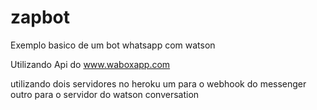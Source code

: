 # zapbot
Exemplo basico de um bot whatsapp com watson

Utilizando Api do www.waboxapp.com

utilizando dois servidores no heroku um para o webhook do messenger outro para o servidor do watson conversation
